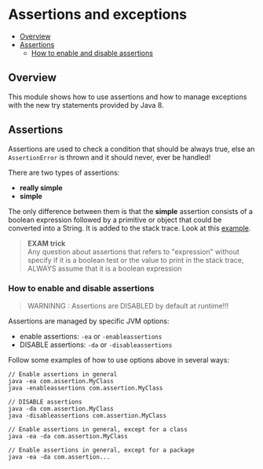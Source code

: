 # Assertions and exceptions
+ [Overview](#overview)
+ [Assertions](#assertions)
    - [How to enable and disable assertions](#how-to-enable-and-disable-assertions)


## Overview
This module shows how to use assertions and how to manage exceptions with the new try statements provided by Java 8.

## Assertions
Assertions are used to check a condition that should be always true, else an ``AssertionError`` is thrown and it should never, ever be handled!

There are two types of assertions:
 * __really simple__
 * __simple__

The only difference between them is that the __simple__ assertion consists of a boolean expression followed by a primitive or object that could be converted into a String. 
It is added to the stack trace. Look at this [example](/src/assertion/Assertion.java).

> **EXAM trick** \
> Any question about assertions that refers to "expression" without specify if it is a boolean test or the value to print in the stack trace,
> ALWAYS assume that it is a boolean expression 

### How to enable and disable assertions

> WARNINNG : Assertions are DISABLED by default at runtime!!!

Assertions are managed by specific JVM options:
 * enable assertions: ``-ea`` or ``-enableassertions`` 
 * DISABLE assertions: ``-da`` or ``-disableassertions`` 

Follow some examples of how to use options above in several ways: 
```
// Enable assertions in general
java -ea com.assertion.MyClass
java -enableassertions com.assertion.MyClass

// DISABLE assertions
java -da com.assertion.MyClass
java -disableassertions com.assertion.MyClass

// Enable assertions in general, except for a class
java -ea -da com.assertion.MyClass

// Enable assertions in general, except for a package
java -ea -da com.assertion...
```